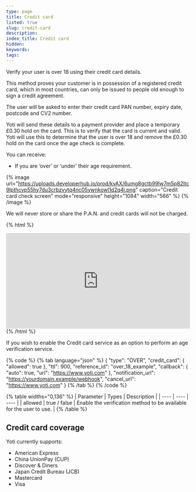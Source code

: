 ```yaml
---
type: page
title: Credit card
listed: true
slug: credit-card
description: 
index_title: Credit card
hidden: 
keywords: 
tags: 
---
```


Verify your user is over 18 using their credit card details.

This method proves your customer is in possession of a registered credit card, which in most countries, can only be issued to people old enough to sign a credit agreement.

The user will be asked to enter their credit card PAN number, expiry date, postcode and CV2 number.

Yoti will send these details to a payment provider and place a temporary £0.30 hold on the card. This is to verify that the card is current and valid. Yoti will use this to determine that the user is over 18 and remove the £0.30 hold on the card once the age check is complete.

You can receive:

- If you are ‘over’ or ‘under’ their age requirement.

{% image url="https://uploads.developerhub.io/prod/kvAX/6umg8gctb99lw7m5p82ltc9lpthcvp55hy7du3crbzvytq4nc05ywnkowl1d2q4i.png" caption="Credit card check screen" mode="responsive" height="1084" width="566" %}
{% /image %}

We will never store or share the P.A.N. and credit cards will not be charged.

{% html %}
<div style="padding:51.76% 0 0 0;position:relative;"><iframe src="https://player.vimeo.com/video/696594652?h=e26fe5ed30&amp;badge=0&amp;autopause=0&amp;player_id=0&amp;app_id=58479&dnt=1" frameborder="0" allow="autoplay; fullscreen; picture-in-picture" allowfullscreen style="position:absolute;top:0;left:0;width:100%;height:100%;" title="YOTI AV _ CCDebit CARD"></iframe></div><script src="https://player.vimeo.com/api/player.js"></script>
{% /html %}

If you wish to enable the Credit card service as an option to perform an age verification service.

{% code %}
{% tab language="json" %}
{
    "type": "OVER",
    "credit_card": {
        "allowed": true
    },
    "ttl": 900,
    "reference_id": "over_18_example",
    "callback": {
       "auto": true,
       "url": "https://www.yoti.com"
    },
    "notification_url": "https://yourdomain.example/webhook",
    "cancel_url": "https://www.yoti.com"
}
{% /tab %}
{% /code %}

{% table widths="0,136" %}
| Parameter | Types | Description | 
| ---- | ---- | ---- | 
| allowed | true / false | Enable the verification method to be available for the user to use. | 
{% /table %}

## Credit card coverage

Yoti currently supports:

- American Express
- China UnionPay (CUP)
- Discover & Diners
- Japan Credit Bureau (JCB)
- Mastercard
- Visa